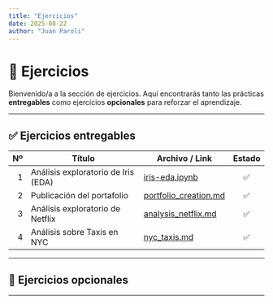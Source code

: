 ```yaml
---
title: "Ejercicios"
date: 2025-08-22
author: "Juan Paroli"
---
```

# 📘 Ejercicios

Bienvenido/a a la sección de ejercicios. Aquí encontrarás tanto las prácticas **entregables** como ejercicios **opcionales** para reforzar el aprendizaje.

---

## ✅ Ejercicios entregables

| Nº | Título                                         | Archivo / Link                                      | Estado |
|---:|------------------------------------------------|-----------------------------------------------------|:------:|
| 1  | Análisis exploratorio de Iris (EDA)            | [iris-eda.ipynb](iris-data/iris-eda.md)          | ✅     |
| 2  | Publicación del portafolio                     | [portfolio_creation.md](portfolio-creation/portfolio_creation.md) | ✅     |
| 3  | Análisis exploratorio de Netflix                           | [analysis_netflix.md](netflix-data/netflix-data.md) | ✅     |
| 4  | Análisis sobre Taxis en NYC                           | [nyc_taxis.md](nyc-taxis/practica_4.md) | ✅     |

---

## 📝 Ejercicios opcionales

<!-- - [Ejercicio extra 1: Limpieza de datos](extras/data-cleaning.md) -->
<!-- - [Ejercicio extra 2: Visualización avanzada](extras/advanced-viz.ipynb) -->

---